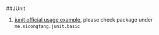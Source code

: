##JUnit
1. [junit official usage example](http://junit.org/), please check package under `me.sicongtang.junit.basic`